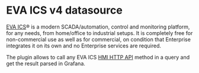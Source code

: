 # EVA ICS v4 datasource

[EVA ICS](https://www.eva-ics.com)® is a modern SCADA/automation, control and
monitoring platform, for any needs, from home/office to industrial setups. It
is completely free for non-commercial use as well as for commercial, on
condition that Enterprise integrates it on its own and no Enterprise services
are required.

The plugin allows to call any EVA ICS [HMI HTTP
API](https://info.bma.ai/en/actual/eva4/svc/eva-hmi.html#http-api) method in a
query and get the result parsed in Grafana.

